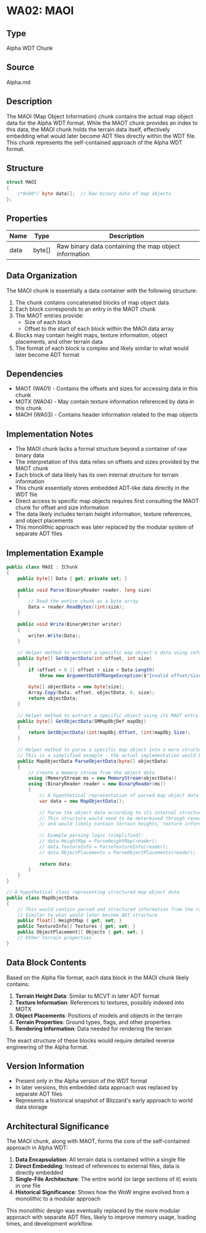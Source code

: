 # WA02: MAOI

## Type
Alpha WDT Chunk

## Source
Alpha.md

## Description
The MAOI (Map Object Information) chunk contains the actual map object data for the Alpha WDT format. While the MAOT chunk provides an index to this data, the MAOI chunk holds the terrain data itself, effectively embedding what would later become ADT files directly within the WDT file. This chunk represents the self-contained approach of the Alpha WDT format.

## Structure
```csharp
struct MAOI
{
    /*0x00*/ byte data[];  // Raw binary data of map objects
};
```

## Properties
| Name | Type | Description |
|------|------|-------------|
| data | byte[] | Raw binary data containing the map object information |

## Data Organization
The MAOI chunk is essentially a data container with the following structure:

1. The chunk contains concatenated blocks of map object data
2. Each block corresponds to an entry in the MAOT chunk
3. The MAOT entries provide:
   - Size of each block
   - Offset to the start of each block within the MAOI data array
4. Blocks may contain height maps, texture information, object placements, and other terrain data
5. The format of each block is complex and likely similar to what would later become ADT format

## Dependencies
- MAOT (WA01) - Contains the offsets and sizes for accessing data in this chunk
- MOTX (WA04) - May contain texture information referenced by data in this chunk
- MAOH (WA03) - Contains header information related to the map objects

## Implementation Notes
- The MAOI chunk lacks a formal structure beyond a container of raw binary data
- The interpretation of this data relies on offsets and sizes provided by the MAOT chunk
- Each block of data likely has its own internal structure for terrain information
- This chunk essentially stores embedded ADT-like data directly in the WDT file
- Direct access to specific map objects requires first consulting the MAOT chunk for offset and size information
- The data likely includes terrain height information, texture references, and object placements
- This monolithic approach was later replaced by the modular system of separate ADT files

## Implementation Example
```csharp
public class MAOI : IChunk
{
    public byte[] Data { get; private set; }
    
    public void Parse(BinaryReader reader, long size)
    {
        // Read the entire chunk as a byte array
        Data = reader.ReadBytes((int)size);
    }
    
    public void Write(BinaryWriter writer)
    {
        writer.Write(Data);
    }
    
    // Helper method to extract a specific map object's data using info from MAOT
    public byte[] GetObjectData(int offset, int size)
    {
        if (offset < 0 || offset + size > Data.Length)
            throw new ArgumentOutOfRangeException($"Invalid offset/size: {offset}/{size} (data length: {Data.Length})");
            
        byte[] objectData = new byte[size];
        Array.Copy(Data, offset, objectData, 0, size);
        return objectData;
    }
    
    // Helper method to extract a specific object using its MAOT entry
    public byte[] GetObjectData(SMMapObjDef mapObj)
    {
        return GetObjectData((int)mapObj.Offset, (int)mapObj.Size);
    }
    
    // Helper method to parse a specific map object into a more structured format
    // This is a simplified example - the actual implementation would be more complex
    public MapObjectData ParseObjectData(byte[] objectData)
    {
        // Create a memory stream from the object data
        using (MemoryStream ms = new MemoryStream(objectData))
        using (BinaryReader reader = new BinaryReader(ms))
        {
            // A hypothetical representation of parsed map object data
            var data = new MapObjectData();
            
            // Parse the object data according to its internal structure
            // This structure would need to be determined through reverse engineering
            // and would likely contain terrain heights, texture information, etc.
            
            // Example parsing logic (simplified):
            // data.HeightMap = ParseHeightMap(reader);
            // data.TextureInfo = ParseTextureInfo(reader);
            // data.ObjectPlacements = ParseObjectPlacements(reader);
            
            return data;
        }
    }
}

// A hypothetical class representing structured map object data
public class MapObjectData
{
    // This would contain parsed and structured information from the raw object data
    // Similar to what would later become ADT structure
    public float[] HeightMap { get; set; }
    public TextureInfo[] Textures { get; set; }
    public ObjectPlacement[] Objects { get; set; }
    // Other terrain properties
}
```

## Data Block Contents
Based on the Alpha file format, each data block in the MAOI chunk likely contains:

1. **Terrain Height Data**: Similar to MCVT in later ADT format
2. **Texture Information**: References to textures, possibly indexed into MOTX
3. **Object Placements**: Positions of models and objects in the terrain
4. **Terrain Properties**: Ground types, flags, and other properties
5. **Rendering Information**: Data needed for rendering the terrain

The exact structure of these blocks would require detailed reverse engineering of the Alpha format.

## Version Information
- Present only in the Alpha version of the WDT format
- In later versions, this embedded data approach was replaced by separate ADT files
- Represents a historical snapshot of Blizzard's early approach to world data storage

## Architectural Significance
The MAOI chunk, along with MAOT, forms the core of the self-contained approach in Alpha WDT:

1. **Data Encapsulation**: All terrain data is contained within a single file
2. **Direct Embedding**: Instead of references to external files, data is directly embedded
3. **Single-File Architecture**: The entire world (or large sections of it) exists in one file
4. **Historical Significance**: Shows how the WoW engine evolved from a monolithic to a modular approach

This monolithic design was eventually replaced by the more modular approach with separate ADT files, likely to improve memory usage, loading times, and development workflow. 